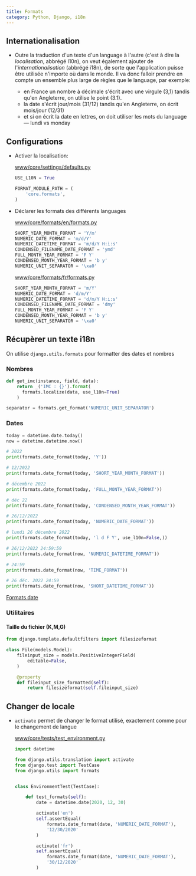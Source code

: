```yaml
---
title: Formats
category: Python, Django, i18n
---
```


## Internationalisation

* Outre la traduction d'un texte d'un language à l'autre (c'est à dire la *localisation*, abbrégé l10n), on veut également ajouter de l'*internationalisation* (abbrégé i18n), de sorte que l'application puisse être utilisée n'importe où dans le monde. Il va donc falloir prendre en compte un ensemble plus large de règles que le language, par exemple:

  - en France un nombre à décimale s'écrit avec une virgule (3,1) tandis qu'en Angleterre, on utilise le point (3.1).
  - la date s'écrit jour/mois (31/12) tandis qu'en Angleterre, on écrit mois/jour (12/31)
  - et si on écrit la date en lettres, on doit utiliser les mots du language — lundi vs monday

## Configurations

* Activer la localisation:

  <ins>www/core/settings/defaults.py</ins>

  ``` python
  USE_L10N = True

  FORMAT_MODULE_PATH = (
      'core.formats',
  )
  ```

* Déclarer les formats des différents languages

  <ins>www/core/formats/en/formats.py</ins>

  ``` python
  SHORT_YEAR_MONTH_FORMAT = 'Y/m'
  NUMERIC_DATE_FORMAT = 'm/d/Y'
  NUMERIC_DATETIME_FORMAT = 'm/d/Y H:i:s'
  CONDENSED_FILENAME_DATE_FORMAT = 'ymd'
  FULL_MONTH_YEAR_FORMAT = 'F Y'
  CONDENSED_MONTH_YEAR_FORMAT = 'b y'
  NUMERIC_UNIT_SEPARATOR = '\xa0'
  ```

  <ins>www/core/formats/fr/formats.py</ins>

  ``` python
  SHORT_YEAR_MONTH_FORMAT = 'm/Y'
  NUMERIC_DATE_FORMAT = 'd/m/Y'
  NUMERIC_DATETIME_FORMAT = 'd/m/Y H:i:s'
  CONDENSED_FILENAME_DATE_FORMAT = 'dmy'
  FULL_MONTH_YEAR_FORMAT = 'F Y'
  CONDENSED_MONTH_YEAR_FORMAT = 'b y'
  NUMERIC_UNIT_SEPARATOR = '\xa0'
  ```

## Récupèrer un texte i18n

On utilise `django.utils.formats` pour formatter des dates et nombres

### Nombres

``` python
def get_imc(instance, field, data):
    return _('IMC : {}').format(
      formats.localize(data, use_l10n=True)
    )
```

``` python
separator = formats.get_format('NUMERIC_UNIT_SEPARATOR')
```

### Dates

  ``` python
  today = datetime.date.today()
  now = datetime.datetime.now()

  # 2022
  print(formats.date_format(today, 'Y'))

  # 12/2022
  print(formats.date_format(today, 'SHORT_YEAR_MONTH_FORMAT'))

  # décembre 2022
  print(formats.date_format(today, 'FULL_MONTH_YEAR_FORMAT'))

  # déc 22
  print(formats.date_format(today, 'CONDENSED_MONTH_YEAR_FORMAT'))

  # 26/12/2022
  print(formats.date_format(today, 'NUMERIC_DATE_FORMAT'))

  # lundi 26 décembre 2022
  print(formats.date_format(today, 'l d F Y', use_l10n=False,))

  # 26/12/2022 24:59:59
  print(formats.date_format(now, 'NUMERIC_DATETIME_FORMAT'))

  # 24:59
  print(formats.date_format(now, 'TIME_FORMAT'))

  # 26 déc. 2022 24:59
  print(formats.date_format(now, 'SHORT_DATETIME_FORMAT'))
  ```

  [Formats date](https://docs.djangoproject.com/en/4.1/ref/templates/builtins/#std-templatefilter-date)

### Utilitaires

#### Taille du fichier (K,M,G)

``` python
from django.template.defaultfilters import filesizeformat

class File(models.Model):
    fileinput_size = models.PositiveIntegerField(
        editable=False,
    )

    @property
    def fileinput_size_formatted(self):
        return filesizeformat(self.fileinput_size)
```

## Changer de locale

* `activate` permet de changer le format utilisé, exactement comme pour le changement de langue

  <ins>www/core/tests/test_environment.py</ins>

  ``` python
  import datetime

  from django.utils.translation import activate
  from django.test import TestCase
  from django.utils import formats


  class EnvironmentTest(TestCase):

      def test_formats(self):
          date = datetime.date(2020, 12, 30)

          activate('en')
          self.assertEqual(
              formats.date_format(date, 'NUMERIC_DATE_FORMAT'),
              '12/30/2020'
          )

          activate('fr')
          self.assertEqual(
              formats.date_format(date, 'NUMERIC_DATE_FORMAT'),
              '30/12/2020'
          )
  ```

